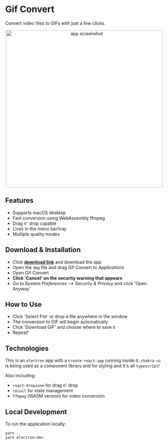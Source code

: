# Gif Convert

Convert video files to GIFs with just a few clicks.

<!-- ADD IMAGE -->
<p align="center">
  <img src="https://user-images.githubusercontent.com/39889198/103387935-7d430b00-4ad4-11eb-844a-47d2262c476b.gif" alt="app screenshot" width="500px">
</p>

## Features

- Supports macOS desktop
- Fast conversion using WebAssembly ffmpeg
- Drag n' drop capable
- Lives in the menu bar/tray
- Multiple quality modes

## Download & Installation

- Click **[download link](https://drive.google.com/drive/folders/1zjXSYnS3oQuC_QNdmfFgwpM21LPnaus5?usp=sharing)** and download the app
- Open the `dmg` file and drag Gif Convert to _Applications_
- Open Gif Convert
- **Click 'Cancel' on the security warning that appears**
- Go to _System Preferences --> Security & Privacy_ and click 'Open Anyway'

## How to Use

- Click 'Select File' or drop a file anywhere in the window
- The conversion to GIF will begin automatically
- Click 'Download GIF' and choose where to save it
- Repeat!

## Technologies

This is an `electron` app with a `create-react-app` running inside it. `chakra-ui` is being used as a component library and for styling and it's all `typescript`!

Also including:

- `react-dropzone` for drag n' drop
- `recoil` for state management
- `ffmpeg` (WASM version) for video conversion

## Local Development

To run the application locally:

```terminal
yarn
yarn electron:dev
```

